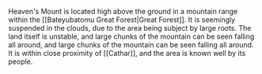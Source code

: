 Heaven's Mount is located high above the ground in a mountain range within the [[Bateyubatomu Great Forest|Great Forest]]. It is seemingly suspended in the clouds, due to the area being subject by large roots. The land itself is unstable, and large chunks of the mountain can be seen falling all around, and large chunks of the mountain can be seen falling all around. It is within close proximity of [[Cathar]], and the area is known well by its people.
